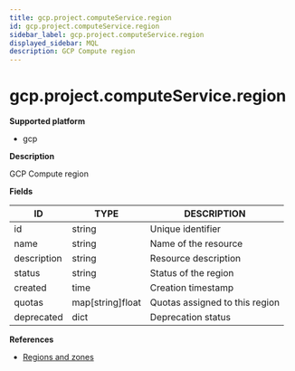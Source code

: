```yaml
---
title: gcp.project.computeService.region
id: gcp.project.computeService.region
sidebar_label: gcp.project.computeService.region
displayed_sidebar: MQL
description: GCP Compute region
---
```


# gcp.project.computeService.region

**Supported platform**

- gcp

**Description**

GCP Compute region

**Fields**

| ID          | TYPE             | DESCRIPTION                    |
| ----------- | ---------------- | ------------------------------ |
| id          | string           | Unique identifier              |
| name        | string           | Name of the resource           |
| description | string           | Resource description           |
| status      | string           | Status of the region           |
| created     | time             | Creation timestamp             |
| quotas      | map[string]float | Quotas assigned to this region |
| deprecated  | dict             | Deprecation status             |

**References**

- [Regions and zones](https://cloud.google.com/compute/docs/regions-zones)
